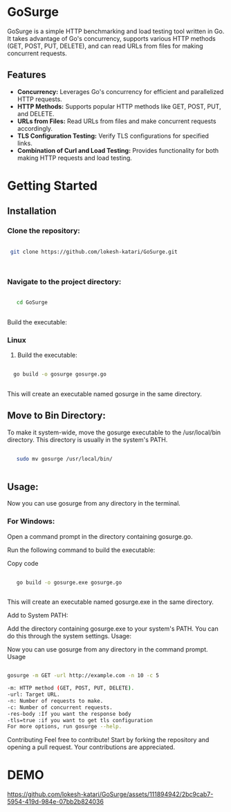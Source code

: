 # GoSurge

GoSurge is a simple HTTP benchmarking and load testing tool written in Go. It takes advantage of Go's concurrency, supports various HTTP methods (GET, POST, PUT, DELETE), and can read URLs from files for making concurrent requests.

## Features

- **Concurrency:** Leverages Go's concurrency for efficient and parallelized HTTP requests.
- **HTTP Methods:** Supports popular HTTP methods like GET, POST, PUT, and DELETE.
- **URLs from Files:** Read URLs from files and make concurrent requests accordingly.
- **TLS Configuration Testing:** Verify TLS configurations for specified links.
- **Combination of Curl and Load Testing:** Provides functionality for both making HTTP requests and load testing.


# Getting Started
## Installation
### Clone the repository:
 ```bash
    
  git clone https://github.com/lokesh-katari/GoSurge.git

    
 ```
### Navigate to the project directory:

 ```bash
    
    cd GoSurge
    
 ```
Build the executable:
### Linux

1. Build the executable:

 ```bash
    
   go build -o gosurge gosurge.go
    
 ```

   This will create an executable named gosurge in the same directory.

## Move to Bin Directory:

To make it system-wide, move the gosurge executable to the /usr/local/bin directory. This directory is usually in the system's PATH.

 ```bash
    
    sudo mv gosurge /usr/local/bin/
    
 ```
## Usage:

Now you can use gosurge from any directory in the terminal.
### For Windows:
 
 Open a command prompt in the directory containing gosurge.go.

 Run the following command to build the executable:

Copy code
 ```bash
    
    go build -o gosurge.exe gosurge.go
    
 ```
This will create an executable named gosurge.exe in the same directory.

Add to System PATH:

Add the directory containing gosurge.exe to your system's PATH. You can do this through the system settings.
Usage:

Now you can use gosurge from any directory in the command prompt.
Usage
```bash

gosurge -m GET -url http://example.com -n 10 -c 5

```
```bash
-m: HTTP method (GET, POST, PUT, DELETE).
-url: Target URL.
-n: Number of requests to make.
-c: Number of concurrent requests.
-res-body :If you want the response body
-tls=true :if you want to get tls configuration
For more options, run gosurge --help.
```
Contributing
Feel free to contribute! Start by forking the repository and opening a pull request. Your contributions are appreciated.


# DEMO

https://github.com/lokesh-katari/GoSurge/assets/111894942/2bc9cab7-5954-419d-984e-07bb2b824036



